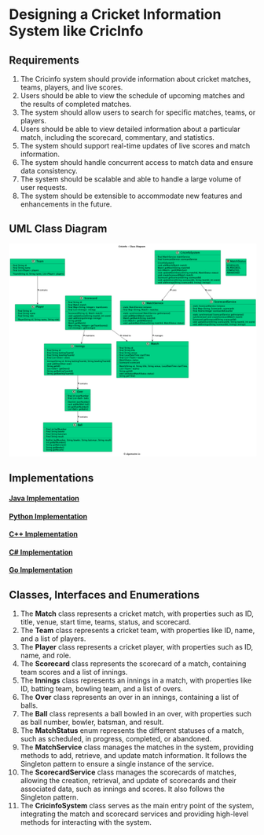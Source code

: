 # Designing a Cricket Information System like CricInfo

## Requirements
1. The Cricinfo system should provide information about cricket matches, teams, players, and live scores.
2. Users should be able to view the schedule of upcoming matches and the results of completed matches.
3. The system should allow users to search for specific matches, teams, or players.
4. Users should be able to view detailed information about a particular match, including the scorecard, commentary, and statistics.
5. The system should support real-time updates of live scores and match information.
6. The system should handle concurrent access to match data and ensure data consistency.
7. The system should be scalable and able to handle a large volume of user requests.
8. The system should be extensible to accommodate new features and enhancements in the future.

## UML Class Diagram

![](../uml-diagrams/class-diagrams/cricinfo-class-diagram.png)

## Implementations
#### [Java Implementation](../solutions/java/src/cricinfo/) 
#### [Python Implementation](../solutions/python/cricinfo/)
#### [C++ Implementation](../solutions/cpp/cricinfo/)
#### [C# Implementation](../solutions/csharp/cricinfo/)
#### [Go Implementation](../solutions/golang/cricinfo/)

## Classes, Interfaces and Enumerations
1. The **Match** class represents a cricket match, with properties such as ID, title, venue, start time, teams, status, and scorecard.
2. The **Team** class represents a cricket team, with properties like ID, name, and a list of players.
3. The **Player** class represents a cricket player, with properties such as ID, name, and role.
4. The **Scorecard** class represents the scorecard of a match, containing team scores and a list of innings.
5. The **Innings** class represents an innings in a match, with properties like ID, batting team, bowling team, and a list of overs.
6. The **Over** class represents an over in an innings, containing a list of balls.
7. The **Ball** class represents a ball bowled in an over, with properties such as ball number, bowler, batsman, and result.
8. The **MatchStatus** enum represents the different statuses of a match, such as scheduled, in progress, completed, or abandoned.
9. The **MatchService** class manages the matches in the system, providing methods to add, retrieve, and update match information. It follows the Singleton pattern to ensure a single instance of the service.
10. The **ScorecardService** class manages the scorecards of matches, allowing the creation, retrieval, and update of scorecards and their associated data, such as innings and scores. It also follows the Singleton pattern.
11. The **CricinfoSystem** class serves as the main entry point of the system, integrating the match and scorecard services and providing high-level methods for interacting with the system.
